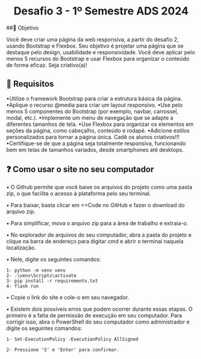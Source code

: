 <h1 align="center">Desafio 3 - 1º Semestre ADS 2024 </h1>

##🎯 Objetivo

Você deve criar uma página da web responsiva, a partir do desafio 2, usando Bootstrap e Flexbox.
Seu objetivo é projetar uma página que se destaque pelo design, usabilidade e responsividade.
Você deve aplicar pelo menos 5 recursos do Bootstrap e usar Flexbox para organizar o conteúdo
de forma eficaz. Seja criativo(a)!


## 📍 Requisitos


•Utilize o framework Bootstrap para criar a estrutura básica da página.
•Aplique o recurso @media para criar um layout responsivo.
•Use pelo menos 5 componentes do Bootstrap (por exemplo, navbar, carrossel, modal, etc.).
•Implemente um menu de navegação que se adapte a diferentes tamanhos de tela.
•Use Flexbox para organizar os elementos em seções da página, como cabeçalho, conteúdo e rodapé.
•Adicione estilos personalizados para tornar a página única. Cadê os alunos criativos!!!
•Certifique-se de que a página seja totalmente responsiva, funcionando bem em telas de tamanhos variados, desde smartphones até desktops.



## ❓ Como usar o site no seu computador

• O Github permite que você baixe os arquivos do projeto como uma pasta zip, o que facilita o acesso à plataforma pelo seu terminal.

• Para baixar, basta clicar em <>Code no GitHub e fazer o download do arquivo zip.

• Para simplificar, mova o arquivo zip para a área de trabalho e extraia-o.

• No explorador de arquivos do seu computador, abra a pasta do projeto e clique na barra de endereço para digitar cmd e abrir o terminal naquela localização.

• Nele, digite os seguintes comandos:

```
1- python -m venv venv 
2- .\venv\Scripts\activate 
3- pip install -r requirements.txt 
4- flask run

```

• Copie o link do site e cole-o em seu navegador.

• Existem dois possíveis erros que podem ocorrer durante essas etapas. O primeiro é a falta de permissão de execução em seu computador. Para corrigir isso, abra o PowerShell do seu computador como administrador e digite os seguintes comandos:

```
1- Set-ExecutionPolicy -ExecutionPolicy AllSigned

2- Pressione 'S' e 'Enter' para confirmar.
```

